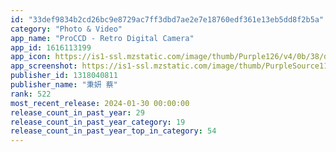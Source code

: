 ```yaml
---
id: "33def9834b2cd26bc9e8729ac7ff3dbd7ae2e7e18760edf361e13eb5dd8f2b5a"
category: "Photo & Video"
app_name: "ProCCD - Retro Digital Camera"
app_id: 1616113199
app_icon: https://is1-ssl.mzstatic.com/image/thumb/Purple126/v4/0b/38/da/0b38da3b-4395-18d4-decd-70f391f52f25/AppIcon-1x_U007emarketing-0-7-0-0-85-220-0.png/1024x1024bb.png
app_screenshot: https://is1-ssl.mzstatic.com/image/thumb/PurpleSource116/v4/37/24/16/37241646-7524-ae12-00ba-0c98f53de6bc/89300350-442a-41a2-ab64-b16c9c9741ba_01.jpg/1242x2688bb.png
publisher_id: 1318040811
publisher_name: "秉妍 蔡"
rank: 522
most_recent_release: 2024-01-30 00:00:00
release_count_in_past_year: 29
release_count_in_past_year_category: 19
release_count_in_past_year_top_in_category: 54
---
```

